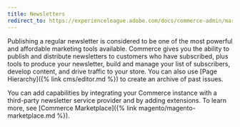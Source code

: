 ```yaml
---
title: Newsletters
redirect_to: https://experienceleague.adobe.com/docs/commerce-admin/marketing/communications/newsletters/newsletters.html
---
```


Publishing a regular newsletter is considered to be one of the most powerful and affordable marketing tools available. Commerce gives you the ability to publish and distribute newsletters to customers who have subscribed, plus tools to produce your newsletter, build and manage your list of subscribers, develop content, and drive traffic to your store. You can also use [Page Hierarchy]({% link cms/editor.md %}) to create an archive of past issues.

You can add capabilities by integrating your Commerce instance with a third-party newsletter service provider and by adding extensions. To learn more, see [Commerce Marketplace]({% link magento/magento-marketplace.md %}).
